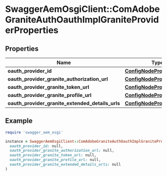 # SwaggerAemOsgiClient::ComAdobeGraniteAuthOauthImplGraniteProviderProperties

## Properties

| Name | Type | Description | Notes |
| ---- | ---- | ----------- | ----- |
| **oauth_provider_id** | [**ConfigNodePropertyString**](ConfigNodePropertyString.md) |  | [optional] |
| **oauth_provider_granite_authorization_url** | [**ConfigNodePropertyString**](ConfigNodePropertyString.md) |  | [optional] |
| **oauth_provider_granite_token_url** | [**ConfigNodePropertyString**](ConfigNodePropertyString.md) |  | [optional] |
| **oauth_provider_granite_profile_url** | [**ConfigNodePropertyString**](ConfigNodePropertyString.md) |  | [optional] |
| **oauth_provider_granite_extended_details_urls** | [**ConfigNodePropertyString**](ConfigNodePropertyString.md) |  | [optional] |

## Example

```ruby
require 'swagger_aem_osgi'

instance = SwaggerAemOsgiClient::ComAdobeGraniteAuthOauthImplGraniteProviderProperties.new(
  oauth_provider_id: null,
  oauth_provider_granite_authorization_url: null,
  oauth_provider_granite_token_url: null,
  oauth_provider_granite_profile_url: null,
  oauth_provider_granite_extended_details_urls: null
)
```

